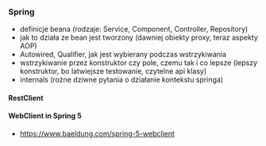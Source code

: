### Spring
- definicje beana (rodzaje: Service, Component, Controller, Repository)
- jak to działa ze bean jest tworzony (dawniej obiekty proxy, teraz aspekty AOP)
- Autowired, Qualifier, jak jest wybierany podczas wstrzykiwania
- wstrzykiwanie przez konstruktor czy pole, czemu tak i co lepsze (lepszy konstruktor, bo latwiejsze testowanie, czytelne api klasy)
- internals (rożne dziwne pytania o działanie kontekstu springa)

#### RestClient

#### WebClient in Spring 5
- https://www.baeldung.com/spring-5-webclient
